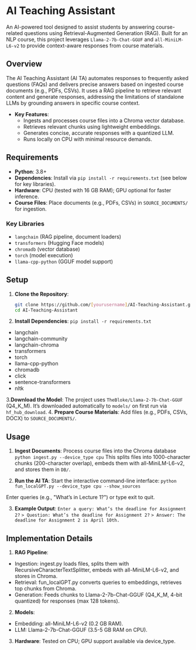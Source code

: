 # AI Teaching Assistant

An AI-powered tool designed to assist students by answering course-related questions using Retrieval-Augmented Generation (RAG). Built for an NLP course, this project leverages `Llama-2-7b-Chat-GGUF` and `all-MiniLM-L6-v2` to provide context-aware responses from course materials.

## Overview

The AI Teaching Assistant (AI TA) automates responses to frequently asked questions (FAQs) and delivers precise answers based on ingested course documents (e.g., PDFs, CSVs). It uses a RAG pipeline to retrieve relevant content and generate responses, addressing the limitations of standalone LLMs by grounding answers in specific course context.

- **Key Features**:
  - Ingests and processes course files into a Chroma vector database.
  - Retrieves relevant chunks using lightweight embeddings.
  - Generates concise, accurate responses with a quantized LLM.
  - Runs locally on CPU with minimal resource demands.

## Requirements

- **Python**: 3.8+
- **Dependencies**: Install via `pip install -r requirements.txt` (see below for key libraries).
- **Hardware**: CPU (tested with 16 GB RAM); GPU optional for faster inference.
- **Course Files**: Place documents (e.g., PDFs, CSVs) in `SOURCE_DOCUMENTS/` for ingestion.

### Key Libraries

- `langchain` (RAG pipeline, document loaders)
- `transformers` (Hugging Face models)
- `chromadb` (vector database)
- `torch` (model execution)
- `llama-cpp-python` (GGUF model support)

## Setup

1. **Clone the Repository**:
   ```bash
   git clone https://github.com/[yourusername]/AI-Teaching-Assistant.git
   cd AI-Teaching-Assistant
2. **Install Dependencies**:
   `pip install -r requirements.txt`
- langchain
- langchain-community
- langchain-chroma
- transformers
- torch
- llama-cpp-python
- chromadb
- click
- sentence-transformers
- nltk

3.**Download the Model**:
The project uses `TheBloke/Llama-2-7b-Chat-GGUF` (Q4_K_M). It’s downloaded automatically to `models/` on first run via `hf_hub_download`.
4. **Prepare Course Materials**:
Add files (e.g., PDFs, CSVs, DOCX) to `SOURCE_DOCUMENTS/`.

## Usage
1. **Ingest Documents**:
Process course files into the Chroma database
`python ingest.py --device_type cpu`
This splits files into 1000-character chunks (200-character overlap), embeds them with all-MiniLM-L6-v2, and stores them in `DB/`.


2. **Run the AI TA**:
Start the interactive command-line interface:
`python fun_localGPT.py --device_type cpu --show_sources`

  Enter queries (e.g., "What’s in Lecture 1?") or type exit to quit.

3. **Example Output**:
`Enter a query: What’s the deadline for Assignment 2?`
`> Question: What’s the deadline for Assignment 2?`
`> Answer: The deadline for Assignment 2 is April 10th.`

## Implementation Details
1. **RAG Pipeline**:
- Ingestion: ingest.py loads files, splits them with RecursiveCharacterTextSplitter, embeds with all-MiniLM-L6-v2, and stores in Chroma.
- Retrieval: fun_localGPT.py converts queries to embeddings, retrieves top chunks from Chroma.
- Generation: Feeds chunks to Llama-2-7b-Chat-GGUF (Q4_K_M, 4-bit quantized) for responses (max 128 tokens).
2. **Models**:
- Embedding: all-MiniLM-L6-v2 (0.2 GB RAM).
- LLM: Llama-2-7b-Chat-GGUF (3.5-5 GB RAM on CPU).
3. **Hardware**: Tested on CPU; GPU support available via device_type.

